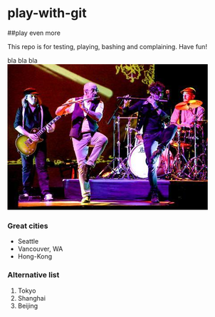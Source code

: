 # play-with-git

##play even more

This repo is for testing, playing, bashing and complaining.  Have fun!

bla bla bla  
![](RockOpera.jpg)

### Great cities
* Seattle
* Vancouver, WA
* Hong-Kong

### Alternative list
1. Tokyo
1. Shanghai
7. Beijing
